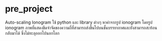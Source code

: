 # pre_project 
Auto-scaling Ionogram
ใช้  python และ library ต่างๆ หาค่าจากรูป ionogram โดยรูป ionogram ภาพที่แสดงขีดจำจัดของความถี่ที่สามารถส่งขึ้นไปบนชั้นบรรยากาศและยังสามารถสะท้อนกลับมาได้
ซึ่งไม่ทะลุออกไปนอกโลก 

